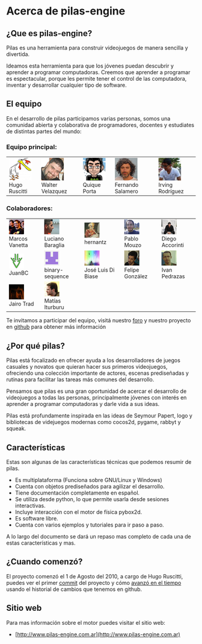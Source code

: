 # Acerca de pilas-engine

## ¿Que es pilas-engine?


Pilas es una herramienta para construir videojuegos de manera sencilla y divertida.

Ideamos esta herramienta para que los jóvenes puedan descubrir y
aprender a programar computadoras. Creemos que aprender a programar es
espectacular, porque les permite tener el control de las computadora, inventar
y desarrollar cualquier tipo de software.


## El equipo

En el desarrollo de pilas participamos varias personas, somos una comunidad
abierta y colaborativa de programadores, docentes y estudiates de distintas
partes del mundo:


### Equipo principal:

<table class='about-core'>
<tr>
  <td>
    <img alt="" src="../imagenes/equipo/hugoruscitti.png">
    <br/>
    Hugo Ruscitti
  </td>

  <td>
    <img alt="" src="../imagenes/equipo/wally.png">
    <br/>
    Walter Velazquez
  </td>

  <td>
    <img alt="" src="../imagenes/equipo/quiqueporta.png">
    <br/>
    Quique Porta
  </td>

  <td>
    <img alt="" src="../imagenes/equipo/fsalamero.png">
    <br/>
    Fernando Salamero
  </td>


  <td>
    <img alt="" src="../imagenes/equipo/irvingprog.png">
    <br/>
    Irving Rodríguez
  </td>

</tr>
</table>

### Colaboradores:

<table class='about-colaboradores'>
<tr>
  <td>
    <img alt="" src="../imagenes/equipo/malev.png">
    <br/>
    Marcos Vanetta
  </td>

  <td>
    <img alt="" src="../imagenes/equipo/lucianobaraglia.png">
    <br/>
    Luciano Baraglia
  </td>

  <td>
    <img alt="" src="../imagenes/equipo/hernantz.png">
    <br/>
    hernantz
  </td>

  <td>
    <img alt="" src="../imagenes/equipo/pablomouzo.png">
    <br/>
    Pablo Mouzo
  </td>

  <td>
    <img alt="" src="../imagenes/equipo/DiegoAccorinti.png">
    <br/>
    Diego Accorinti
  </td>

</tr>

<tr>

  <td>
    <img alt="" src="../imagenes/equipo/leliel12.png">
    <br/>
    JuanBC

  </td>


  <td>
    <img alt="" src="../imagenes/equipo/binary-sequence.png">
    <br/>
    binary-sequence

  </td>

  <td>
    <img alt="" src="../imagenes/equipo/josx.png">
    <br/>
    José Luis Di Biase

  </td>

  <td>
    <img alt="" src="../imagenes/equipo/felipe.png">
    <br/>
    Felipe González

  </td>

  <td>
    <img alt="" src="../imagenes/equipo/ipedrazas.png">
    <br/>
    Ivan Pedrazas

  </td>

</tr>

<tr>
  <td>
    <img alt="" src="../imagenes/equipo/jairot.png">
    <br/>
    Jairo Trad
  </td>

  <td>
    <img alt="" src="../imagenes/equipo/tutuca.png">
    <br/>
    Matías Iturburu
  </td>

</tr>
</table>

Te invitamos a participar del equipo, visitá nuestro [foro](http://foro-pilasengine.com.ar) y nuestro proyecto en [github](http://github.com/hugoruscitti/pilas) para obtener más información

## ¿Por qué pilas?

Pilas está focalizado en ofrecer ayuda a los desarrolladores de juegos casuales y novatos que quieran hacer sus primeros videojuegos, ofreciendo una colección importante de actores, escenas prediseñadas y rutinas para facilitar las tareas más comunes del desarrollo.

Pensamos que pilas es una gran oportunidad de acercar el desarrollo de videojuegos a todas las personas, principalmente jóvenes con interés en aprender a programar computadoras y darle vida a sus ideas.

Pilas está profundamente inspirada en las ideas de Seymour Papert, logo
y bibliotecas de videjuegos modernas como cocos2d, pygame, rabbyt y squeak.

## Características


Estas son algunas de las características técnicas que podemos resumir de pilas.

- Es multiplataforma (Funciona sobre GNU/Linux y Windows)
- Cuenta con objetos prediseñados para agilizar el desarrollo.
- Tiene documentación completamente en español.
- Se utiliza desde python, lo que permite usarla desde sesiones interactivas.
- Incluye interacción con el motor de física pybox2d.
- Es software libre.
- Cuenta con varios ejemplos y tutoriales para ir paso a paso.


A lo largo del documento se dará un repaso mas completo de cada una de estas características y mas.


## ¿Cuando comenzó?

El proyecto comenzó el 1 de Agosto del 2010, a cargo de Hugo Ruscitti, puedes
ver el primer [commit](https://github.com/hugoruscitti/pilas/commit/e263c6a54f055bce23f1e0077d6b218c3179a6e9)
del proyecto y cómo [avanzó en el tiempo](https://github.com/hugoruscitti/pilas/network) usando el historial de cambios que tenemos
en github.



## Sitio web

Para mas información sobre el motor puedes visitar el sitio web:

- [http://www.pilas-engine.com.ar](http://www.pilas-engine.com.ar)
